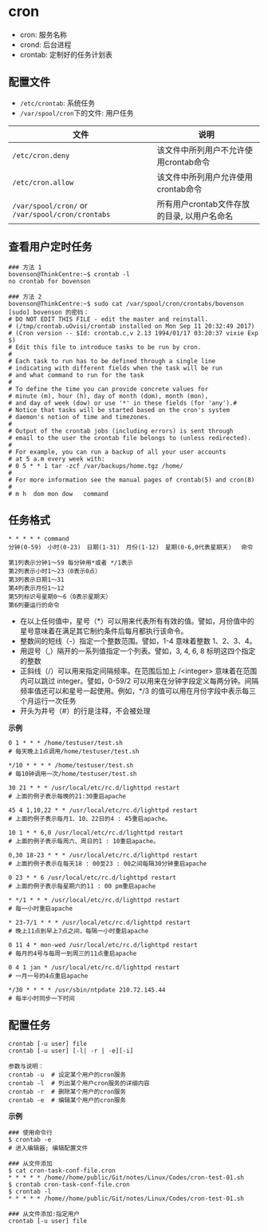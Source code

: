 # cron

- cron: 服务名称
- crond: 后台进程
- crontab: 定制好的任务计划表

## 配置文件

- `/etc/crontab`: 系统任务
- `/var/spool/cron`下的文件: 用户任务

| 文件                                       | 说明                         |
| ---------------------------------------- | -------------------------- |
| `/etc/cron.deny`                         | 该文件中所列用户不允许使用crontab命令     |
| `/etc/cron.allow`                        | 该文件中所列用户允许使用crontab命令      |
| `/var/spool/cron/` or `/var/spool/cron/crontabs` | 所有用户crontab文件存放的目录, 以用户名命名 |



## 查看用户定时任务

```shell
### 方法 1
bovenson@ThinkCentre:~$ crontab -l
no crontab for bovenson

### 方法 2
bovenson@ThinkCentre:~$ sudo cat /var/spool/cron/crontabs/bovenson
[sudo] bovenson 的密码：
# DO NOT EDIT THIS FILE - edit the master and reinstall.
# (/tmp/crontab.uOvisi/crontab installed on Mon Sep 11 20:32:49 2017)
# (Cron version -- $Id: crontab.c,v 2.13 1994/01/17 03:20:37 vixie Exp $)
# Edit this file to introduce tasks to be run by cron.
# 
# Each task to run has to be defined through a single line
# indicating with different fields when the task will be run
# and what command to run for the task
# 
# To define the time you can provide concrete values for
# minute (m), hour (h), day of month (dom), month (mon),
# and day of week (dow) or use '*' in these fields (for 'any').# 
# Notice that tasks will be started based on the cron's system
# daemon's notion of time and timezones.
# 
# Output of the crontab jobs (including errors) is sent through
# email to the user the crontab file belongs to (unless redirected).
# 
# For example, you can run a backup of all your user accounts
# at 5 a.m every week with:
# 0 5 * * 1 tar -zcf /var/backups/home.tgz /home/
# 
# For more information see the manual pages of crontab(5) and cron(8)
# 
# m h  dom mon dow   command

```

## 任务格式

```shell
* * * * * command
分钟(0-59)　小时(0-23)　日期(1-31)　月份(1-12)　星期(0-6,0代表星期天)　 命令

第1列表示分钟1～59 每分钟用*或者 */1表示
第2列表示小时1～23（0表示0点）
第3列表示日期1～31
第4列表示月份1～12
第5列标识号星期0～6（0表示星期天）
第6列要运行的命令
```

- 在以上任何值中，星号（*）可以用来代表所有有效的值。譬如，月份值中的星号意味着在满足其它制约条件后每月都执行该命令。
- 整数间的短线（-）指定一个整数范围。譬如，1-4 意味着整数 1、2、3、4。
- 用逗号（,）隔开的一系列值指定一个列表。譬如，3, 4, 6, 8 标明这四个指定的整数
- 正斜线（/）可以用来指定间隔频率。在范围后加上 /\<integer\> 意味着在范围内可以跳过 integer。譬如，0-59/2 可以用来在分钟字段定义每两分钟。间隔频率值还可以和星号一起使用。例如，*/3 的值可以用在月份字段中表示每三个月运行一次任务
- 开头为井号（#）的行是注释，不会被处理



**示例**

```shell
0 1 * * * /home/testuser/test.sh		
# 每天晚上1点调用/home/testuser/test.sh

*/10 * * * * /home/testuser/test.sh		
# 每10钟调用一次/home/testuser/test.sh

30 21 * * * /usr/local/etc/rc.d/lighttpd restart		
# 上面的例子表示每晚的21:30重启apache

45 4 1,10,22 * * /usr/local/etc/rc.d/lighttpd restart	
# 上面的例子表示每月1、10、22日的4 : 45重启apache。

10 1 * * 6,0 /usr/local/etc/rc.d/lighttpd restart		
# 上面的例子表示每周六、周日的1 : 10重启apache。

0,30 18-23 * * * /usr/local/etc/rc.d/lighttpd restart	
# 上面的例子表示在每天18 : 00至23 : 00之间每隔30分钟重启apache

0 23 * * 6 /usr/local/etc/rc.d/lighttpd restart			
# 上面的例子表示每星期六的11 : 00 pm重启apache

* */1 * * * /usr/local/etc/rc.d/lighttpd restart		
# 每一小时重启apache

* 23-7/1 * * * /usr/local/etc/rc.d/lighttpd restart		
# 晚上11点到早上7点之间，每隔一小时重启apache

0 11 4 * mon-wed /usr/local/etc/rc.d/lighttpd restart
# 每月的4号与每周一到周三的11点重启apache

0 4 1 jan * /usr/local/etc/rc.d/lighttpd restart
# 一月一号的4点重启apache

*/30 * * * * /usr/sbin/ntpdate 210.72.145.44
# 每半小时同步一下时间
```



## 配置任务

```shell
crontab [-u user] file
crontab [-u user] [-l| -r | -e][-i]

参数与说明：
crontab -u	# 设定某个用户的cron服务
crontab -l	# 列出某个用户cron服务的详细内容
crontab -r	# 删除某个用户的cron服务
crontab -e	# 编辑某个用户的cron服务
```

**示例**

```shell
### 使用命令行
$ crontab -e
# 进入编辑器; 编辑配置文件

### 从文件添加
$ cat cron-task-conf-file.cron
* * * * * /home//home/public/Git/notes/Linux/Codes/cron-test-01.sh
$ crontab cron-task-conf-file.cron
$ crontab -l
* * * * * /home//home/public/Git/notes/Linux/Codes/cron-test-01.sh

### 从文件添加:指定用户
crontab [-u user] file
```

